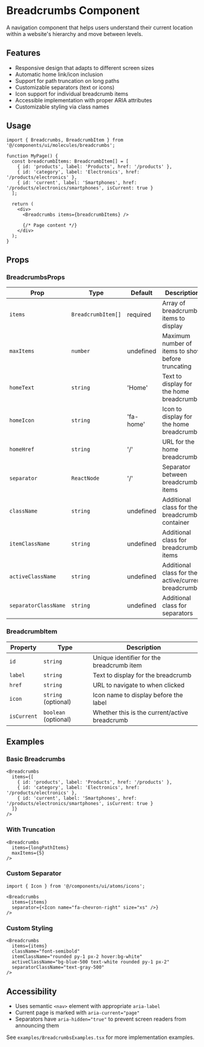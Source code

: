 # Breadcrumbs Component

A navigation component that helps users understand their current location within a website's hierarchy and move between levels.

## Features

- Responsive design that adapts to different screen sizes
- Automatic home link/icon inclusion
- Support for path truncation on long paths
- Customizable separators (text or icons)
- Icon support for individual breadcrumb items
- Accessible implementation with proper ARIA attributes
- Customizable styling via class names

## Usage

```tsx
import { Breadcrumbs, BreadcrumbItem } from '@/components/ui/molecules/breadcrumbs';

function MyPage() {
  const breadcrumbItems: BreadcrumbItem[] = [
    { id: 'products', label: 'Products', href: '/products' },
    { id: 'category', label: 'Electronics', href: '/products/electronics' },
    { id: 'current', label: 'Smartphones', href: '/products/electronics/smartphones', isCurrent: true }
  ];
  
  return (
    <div>
      <Breadcrumbs items={breadcrumbItems} />
      
      {/* Page content */}
    </div>
  );
}
```

## Props

### BreadcrumbsProps

| Prop | Type | Default | Description |
|------|------|---------|-------------|
| `items` | `BreadcrumbItem[]` | required | Array of breadcrumb items to display |
| `maxItems` | `number` | undefined | Maximum number of items to show before truncating |
| `homeText` | `string` | 'Home' | Text to display for the home breadcrumb |
| `homeIcon` | `string` | 'fa-home' | Icon to display for the home breadcrumb |
| `homeHref` | `string` | '/' | URL for the home breadcrumb |
| `separator` | `ReactNode` | '/' | Separator between breadcrumb items |
| `className` | `string` | undefined | Additional class for the breadcrumbs container |
| `itemClassName` | `string` | undefined | Additional class for breadcrumb items |
| `activeClassName` | `string` | undefined | Additional class for the active/current breadcrumb |
| `separatorClassName` | `string` | undefined | Additional class for separators |

### BreadcrumbItem

| Property | Type | Description |
|----------|------|-------------|
| `id` | `string` | Unique identifier for the breadcrumb item |
| `label` | `string` | Text to display for the breadcrumb |
| `href` | `string` | URL to navigate to when clicked |
| `icon` | `string` (optional) | Icon name to display before the label |
| `isCurrent` | `boolean` (optional) | Whether this is the current/active breadcrumb |

## Examples

### Basic Breadcrumbs

```tsx
<Breadcrumbs
  items={[
    { id: 'products', label: 'Products', href: '/products' },
    { id: 'category', label: 'Electronics', href: '/products/electronics' },
    { id: 'current', label: 'Smartphones', href: '/products/electronics/smartphones', isCurrent: true }
  ]}
/>
```

### With Truncation

```tsx
<Breadcrumbs
  items={longPathItems}
  maxItems={5}
/>
```

### Custom Separator

```tsx
import { Icon } from '@/components/ui/atoms/icons';

<Breadcrumbs
  items={items}
  separator={<Icon name="fa-chevron-right" size="xs" />}
/>
```

### Custom Styling

```tsx
<Breadcrumbs
  items={items}
  className="font-semibold"
  itemClassName="rounded py-1 px-2 hover:bg-white"
  activeClassName="bg-blue-500 text-white rounded py-1 px-2"
  separatorClassName="text-gray-500"
/>
```

## Accessibility

- Uses semantic `<nav>` element with appropriate `aria-label`
- Current page is marked with `aria-current="page"` 
- Separators have `aria-hidden="true"` to prevent screen readers from announcing them

See `examples/BreadcrumbsExamples.tsx` for more implementation examples. 